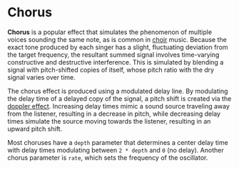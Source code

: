 # Chorus
**Chorus** is a popular effect that simulates the phenomenon of multiple voices sounding the same note, as is common in [choir](https://en.wikipedia.org/wiki/Choir) music. Because the exact tone produced by each singer has a slight, fluctuating deviation from the target frequency, the resultant summed signal involves time-varying constructive and destructive interference. This is simulated by blending a signal with pitch-shifted copies of itself, whose pitch ratio with the dry signal varies over time. 

The chorus effect is produced using a modulated delay line. By modulating the delay time of a delayed copy of the signal, a pitch shift is created via the [doppler effect](https://en.wikipedia.org/wiki/Doppler_effect). Increasing delay times mimic a sound source traveling away from the listener, resulting in a decrease in pitch, while decreasing delay times simulate the source moving towards the listener, resulting in an upward pitch shift. 

Most choruses have a `depth` parameter that determines a center delay time with delay times modulating between `2 * depth` and `0` (no delay). Another chorus parameter is `rate`, which sets the frequency of the oscillator.

<!--TO-DO: Experiment with feedback--->